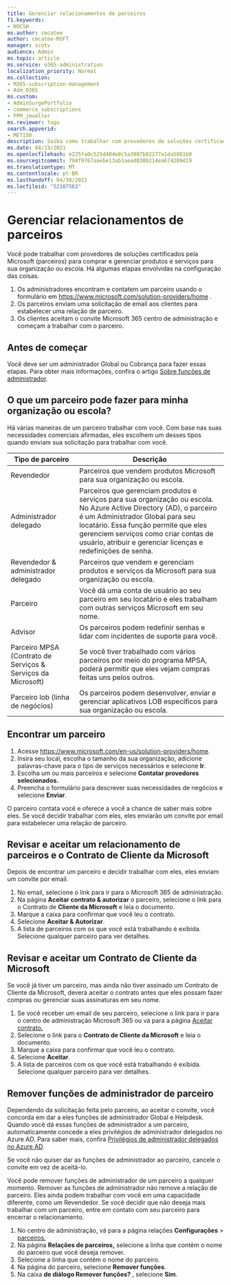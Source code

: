 ```yaml
---
title: Gerenciar relacionamentos de parceiros
f1.keywords:
- NOCSH
ms.author: cmcatee
author: cmcatee-MSFT
manager: scotv
audience: Admin
ms.topic: article
ms.service: o365-administration
localization_priority: Normal
ms.collection:
- M365-subscription-management
- Adm_O365
ms.custom:
- AdminSurgePortfolio
- commerce_subscriptions
- PPM_jmueller
ms.reviewer: tugu
search.appverid:
- MET150
description: Saiba como trabalhar com provedores de soluções certificados pela Microsoft (parceiros) para comprar e gerenciar produtos e serviços para sua organização ou escola.
ms.date: 04/13/2021
ms.openlocfilehash: e225fa0c525d484e8c5a3887b82277a1da5861b0
ms.sourcegitcommit: 794f9767aaebe13ab1aead830b214ea674289d19
ms.translationtype: MT
ms.contentlocale: pt-BR
ms.lasthandoff: 04/30/2021
ms.locfileid: "52107563"
---
```

# <a name="manage-partner-relationships"></a>Gerenciar relacionamentos de parceiros

Você pode trabalhar com provedores de soluções certificados pela Microsoft (parceiros) para comprar e gerenciar produtos e serviços para sua organização ou escola. Há algumas etapas envolvidas na configuração das coisas.

1. Os administradores encontram e contatem um parceiro usando o formulário em <a href="https://www.microsoft.com/solution-providers/home" target="_blank">https://www.microsoft.com/solution-providers/home</a> .
2. Os parceiros enviam uma solicitação de email aos clientes para estabelecer uma relação de parceiro.
3. Os clientes aceitam o convite Microsoft 365 centro de administração e começam a trabalhar com o parceiro.

## <a name="before-you-begin"></a>Antes de começar

Você deve ser um administrador Global ou Cobrança para fazer essas etapas. Para obter mais informações, confira o artigo [Sobre funções de administrador](../admin/add-users/about-admin-roles.md).

## <a name="what-can-a-partner-do-for-my-organization-or-school"></a>O que um parceiro pode fazer para minha organização ou escola?

Há várias maneiras de um parceiro trabalhar com você. Com base nas suas necessidades comerciais afirmadas, eles escolhem um desses tipos quando enviam sua solicitação para trabalhar com você.

| Tipo de parceiro | Descrição |
| ------ | ------------------- |
| Revendedor | Parceiros que vendem produtos Microsoft para sua organização ou escola. |
| Administrador delegado | Parceiros que gerenciam produtos e serviços para sua organização ou escola. No Azure Active Directory (AD), o parceiro é um Administrador Global para seu locatário. Essa função permite que eles gerenciem serviços como criar contas de usuário, atribuir e gerenciar licenças e redefinições de senha. |
| Revendedor & administrador delegado | Parceiros que vendem e gerenciam produtos e serviços da Microsoft para sua organização ou escola. |
| Parceiro | Você dá uma conta de usuário ao seu parceiro em seu locatário e eles trabalham com outras serviços Microsoft em seu nome. |
| Advisor | Os parceiros podem redefinir senhas e lidar com incidentes de suporte para você. |
| Parceiro MPSA (Contrato de Serviços & Serviços da Microsoft) | Se você tiver trabalhado com vários parceiros por meio do programa MPSA, poderá permitir que eles vejam compras feitas uns pelos outros. |
| Parceiro lob (linha de negócios) | Os parceiros podem desenvolver, enviar e gerenciar aplicativos LOB específicos para sua organização ou escola. |

## <a name="find-a-partner"></a>Encontrar um parceiro

1. Acesse <a href="https://www.microsoft.com/en-us/solution-providers/home" target="_blank">https://www.microsoft.com/en-us/solution-providers/home</a>.
2. Insira seu local, escolha o tamanho da sua organização, adicione palavras-chave para o tipo de serviços necessários e selecione **Ir**.
3. Escolha um ou mais parceiros e selecione **Contatar provedores selecionados.**
4. Preencha o formulário para descrever suas necessidades de negócios e selecione **Enviar**.

O parceiro contata você e oferece a você a chance de saber mais sobre eles. Se você decidir trabalhar com eles, eles enviarão um convite por email para estabelecer uma relação de parceiro.

## <a name="review-and-accept-a-partner-relationship-and-microsoft-customer-agreement"></a>Revisar e aceitar um relacionamento de parceiros e o Contrato de Cliente da Microsoft

Depois de encontrar um parceiro e decidir trabalhar com eles, eles enviam um convite por email.

1. No email, selecione o link para ir para o Microsoft 365 de administração.
2. Na página **Aceitar contrato & autorizar** o parceiro, selecione o link para o Contrato de **Cliente da Microsoft** e leia o documento.
3. Marque a caixa para confirmar que você leu o contrato.
4. Selecione **Aceitar & Autorizar**.
5. A lista de parceiros com os que você está trabalhando é exibida. Selecione qualquer parceiro para ver detalhes.

## <a name="review-and-accept-a-microsoft-customer-agreement"></a>Revisar e aceitar um Contrato de Cliente da Microsoft

Se você já tiver um parceiro, mas ainda não tiver assinado um Contrato de Cliente da Microsoft, deverá aceitar o contrato antes que eles possam fazer compras ou gerenciar suas assinaturas em seu nome.

1. Se você receber um email de seu parceiro, selecione o link para ir para o centro de administração Microsoft 365 ou vá para a página <a href="https://go.microsoft.com/fwlink/?linkid=2116573" target="_blank">Aceitar contrato.</a>
2. Selecione o link para o **Contrato de Cliente da Microsoft** e leia o documento.
3. Marque a caixa para confirmar que você leu o contrato.
4. Selecione **Aceitar**.
5. A lista de parceiros com os que você está trabalhando é exibida. Selecione qualquer parceiro para ver detalhes.

## <a name="remove-partner-admin-roles"></a>Remover funções de administrador de parceiro

Dependendo da solicitação feita pelo parceiro, ao aceitar o convite, você concorda em dar a eles funções de administrador Global e Helpdesk. Quando você dá essas funções de administrador a um parceiro, automaticamente concede a eles privilégios de administrador delegados no Azure AD. Para saber mais, confira [Privilégios de administrador delegados no Azure AD](/partner-center/customers_revoke_admin_privileges#delegated-admin-privileges-in-azure-ad).

Se você não quiser dar as funções de administrador ao parceiro, cancele o convite em vez de aceitá-lo.

Você pode remover funções de administrador de um parceiro a qualquer momento. Remover as funções de administrador não remove a relação de parceiro. Eles ainda podem trabalhar com você em uma capacidade diferente, como um Revendedor. Se você decidir que não deseja mais trabalhar com um parceiro, entre em contato com seu parceiro para encerrar o relacionamento.

1. No centro de administração, vá para a página relações **Configurações**  >  <a href="https://go.microsoft.com/fwlink/p/?linkid=2074649" target="_blank">parceiros.</a>
2. Na página **Relações de parceiros,** selecione a linha que contém o nome do parceiro que você deseja remover.
3. Selecione a linha que contém o nome do parceiro.
4. Na página do parceiro, selecione **Remover funções**.
5. Na caixa **de diálogo Remover funções?** , selecione **Sim**.
